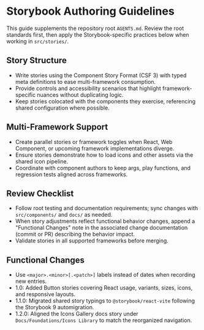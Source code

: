 # Storybook Authoring Guidelines

This guide supplements the repository root `AGENTS.md`. Review the root standards first, then apply the Storybook-specific practices below when working in `src/stories/`.

## Story Structure
- Write stories using the Component Story Format (CSF 3) with typed meta definitions to ease multi-framework consumption.
- Provide controls and accessibility scenarios that highlight framework-specific nuances without duplicating logic.
- Keep stories colocated with the components they exercise, referencing shared configuration where possible.

## Multi-Framework Support
- Create parallel stories or framework toggles when React, Web Component, or upcoming framework implementations diverge.
- Ensure stories demonstrate how to load icons and other assets via the shared icon pipeline.
- Coordinate with component authors to keep args, play functions, and regression tests aligned across frameworks.

## Review Checklist
- Follow root testing and documentation requirements; sync changes with `src/components/` and `docs/` as needed.
- When story adjustments reflect functional behavior changes, append a "Functional Changes" note in the associated change documentation (commit or PR) describing the behavior impact.
- Validate stories in all supported frameworks before merging.

## Functional Changes
- Use `<major>.<minor>[.<patch>]` labels instead of dates when recording new entries.
- 1.0: Added Button stories covering React usage, variants, sizes, icons, and responsive layouts.
- 1.1.0: Migrated shared story typings to `@storybook/react-vite` following the Storybook 9 automigration.
- 1.2.0: Aligned the Icons Gallery docs story under `Docs/Foundations/Icons Library` to match the reorganized navigation.
